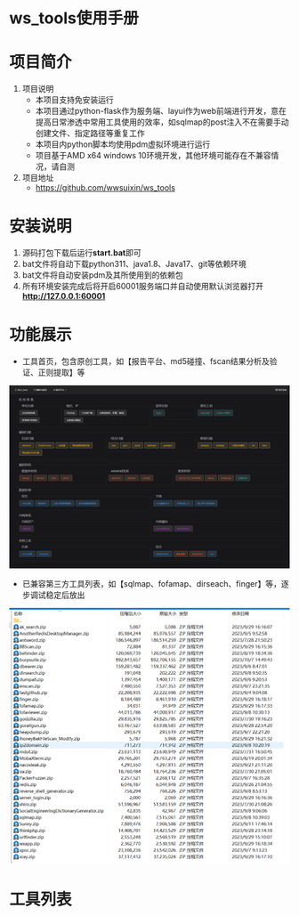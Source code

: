# ws\_tools使用手册
# 项目简介
1.  项目说明
    -   本项目支持免安装运行
    -   本项目通过python-flask作为服务端、layui作为web前端进行开发，意在提高日常渗透中常用工具使用的效率，如sqlmap的post注入不在需要手动创建文件、指定路径等重复工作
    -   本项目内python脚本均使用pdm虚拟环境进行运行
    -   项目基于AMD x64 windows 10环境开发，其他环境可能存在不兼容情况，请自测
2.  项目地址
    -  https://github.com/wwsuixin/ws_tools

# 安装说明

1.  源码打包下载后运行**start.bat**即可
2. bat文件将自动下载python311、java1.8、Java17、git等依赖环境
3. bat文件将自动安装pdm及其所使用到的依赖包
4. 所有环境安装完成后将开启60001服务端口并自动使用默认浏览器打开**http://127.0.0.1:60001**


# 功能展示

-   工具首页，包含原创工具，如【报告平台、md5碰撞、fscan结果分析及验证、正则提取】等

![](<image/readme/192.168.234.143_60001_ (1)_LTh5Ggtr7X.png>)

-   已兼容第三方工具列表，如【sqlmap、fofamap、dirseach、finger】等，逐步调试稳定后放出

![](image/readme/image_yELi1GTXaC.png)


# 工具列表

